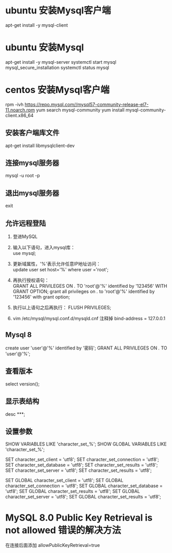 

# ubuntu 安装Mysql客户端
apt-get install -y mysql-client

# ubuntu 安装Mysql
apt-get install -y mysql-server
systemctl start mysql
mysql_secure_installation
systemctl status mysql

# centos 安装Mysql客户端
rpm -ivh https://repo.mysql.com//mysql57-community-release-el7-11.noarch.rpm
yum search mysql-community
yum install mysql-community-client.x86_64


## 安装客户端库文件
apt-get install libmysqlclient-dev

## 连接mysql服务器
mysql -u root -p

## 退出mysql服务器
exit

## 允许远程登陆
1. 登进MySQL

2. 输入以下语句，进入mysql库：  
    use mysql;

3. 更新域属性，'%'表示允许任意IP地址访问：  
    update user set host='%' where user ='root';

4. 再执行授权语句：  
    GRANT ALL PRIVILEGES ON *.* TO 'root'@'%' identified by '123456' WITH GRANT OPTION;
    grant all privileges on *.* to 'root'@'%' identified by '123456' with grant option;

5. 执行以上语句之后再执行：
    FLUSH PRIVILEGES;

6. vim /etc/mysql/mysql.conf.d/mysqld.cnf
   注释掉 bind-address          = 127.0.0.1

## Mysql 8
create user 'user'@'%' identified by '密码';
GRANT ALL PRIVILEGES ON *.* TO 'user'@'%';

## 查看版本
select version();

## 显示表结构
desc ***;

## 设置参数

SHOW VARIABLES LIKE 'character_set_%';
SHOW GLOBAL VARIABLES LIKE 'character_set_%';

SET character_set_client = 'utf8';
SET character_set_connection = 'utf8';
SET character_set_database = 'utf8';
SET character_set_results = 'utf8';
SET character_set_server = 'utf8';
SET character_set_results = 'utf8';

SET GLOBAL  character_set_client = 'utf8';
SET GLOBAL  character_set_connection = 'utf8';
SET GLOBAL  character_set_database = 'utf8';
SET GLOBAL  character_set_results = 'utf8';
SET GLOBAL  character_set_server = 'utf8';
SET GLOBAL  character_set_results = 'utf8';

# MySQL 8.0 Public Key Retrieval is not allowed 错误的解决方法
在连接后面添加 allowPublicKeyRetrieval=true